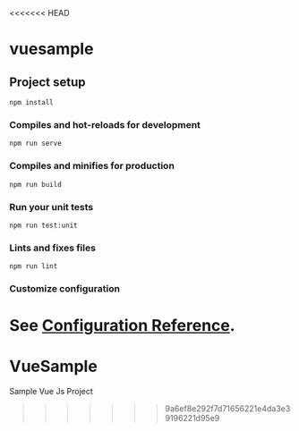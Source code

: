 <<<<<<< HEAD
# vuesample

## Project setup
```
npm install
```

### Compiles and hot-reloads for development
```
npm run serve
```

### Compiles and minifies for production
```
npm run build
```

### Run your unit tests
```
npm run test:unit
```

### Lints and fixes files
```
npm run lint
```

### Customize configuration
See [Configuration Reference](https://cli.vuejs.org/config/).
=======
# VueSample
Sample Vue Js Project
>>>>>>> 9a6ef8e292f7d71656221e4da3e39196221d95e9
